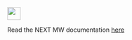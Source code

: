 <img src="https://next-mw-docs.vercel.app/logo-light.png" style="height:30px;" />

<br />

Read the NEXT MW documentation [here](https://next-mw-docs.vercel.app/)
